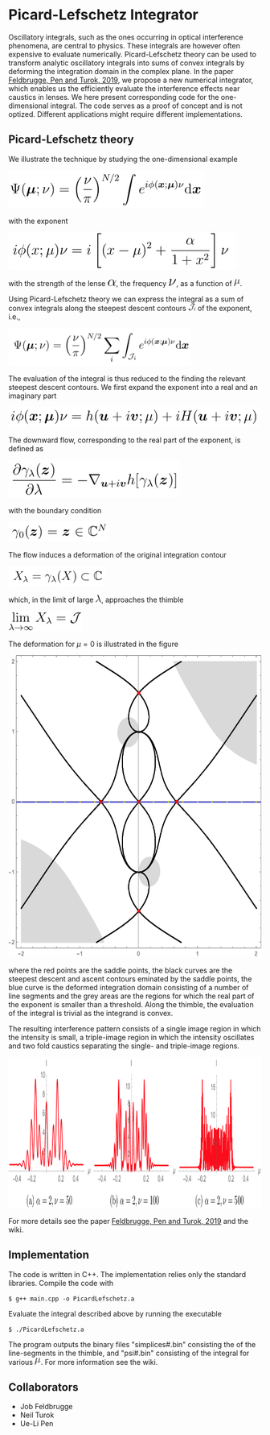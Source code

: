 # Picard-Lefschetz Integrator
Oscillatory integrals, such as the ones occurring in optical interference phenomena, are central to physics. These integrals are however often expensive to evaluate numerically. Picard-Lefschetz theory can be used to transform analytic oscillatory integrals into sums of convex integrals by deforming the integration domain in the complex plane. In the paper <a href="url">Feldbrugge, Pen and Turok, 2019</a>, we propose a new numerical integrator, which enables us the efficiently evaluate the interference effects near caustics in lenses. We here present corresponding code for the one-dimensional integral. The code serves as a proof of concept and is not optized. Different applications might require different implementations.

## Picard-Lefschetz theory ##
We illustrate the technique by studying the one-dimensional example

<img src="figures/Integral.png" height="75" />

with the exponent

<img src="figures/Exponent.png" height="75" />

with the strength of the lense <img src="figures/alpha.png" height="15" />, the frequency <img src="figures/nu.png" height="15" />, as a function of <img src="figures/mu.png" height="15" />. 

Using Picard-Lefschetz theory we can express the integral as a sum of convex integrals along the steepest descent contours <img src="figures/Descent.png" height="15" /> of the exponent, i.e.,

<img src="figures/Integral2.png" height="75" />

The evaluation of the integral is thus reduced to the finding the relevant steepest descent contours. We first expand the exponent into a real and an imaginary part

<img src="figures/RealImag.png" height="40" />

The downward flow, corresponding to the real part of the exponent, is defined as 

<img src="figures/FlowEquation.png" height="75" />

with the boundary condition

<img src="figures/BoundaryCondition.png" height="40" />

The flow induces a deformation of the original integration contour

<img src="figures/Deformation.png" height="40" />

which, in the limit of large <img src="figures/lambda.png" height="15" />, approaches the thimble 

<img src="figures/Limit.png" height="40" />

The deformation for $\mu=0$ is illustrated in the figure

<img src="figures/Flow.gif" height="600" />

where the red points are the saddle points, the black curves are the steepest descent and ascent contours eminated by the saddle points, the blue curve is the deformed integration domain consisting of a number of line segments and the grey areas are the regions for which the real part of the exponent is smaller than a threshold. Along the thimble, the evaluation of the integral is trivial as the integrand is convex. 

The resulting interference pattern consists of a single image region in which the intensity is small, a triple-image region in which the intensity oscillates and two fold caustics separating the single- and triple-image regions.

<img src="figures/Interference.png" height="300" />

For more details see the paper <a href="url">Feldbrugge, Pen and Turok, 2019</a> and the wiki.

## Implementation ##
The code is written in C++. The implementation relies only the standard libraries. Compile the code with

```console
$ g++ main.cpp -o PicardLefschetz.a
```

Evaluate the integral described above by running the executable 

```console
$ ./PicardLefschetz.a
```

The program outputs the binary files "simplices#.bin" consisting the of the line-segments in the thimble, and "psi#.bin" consisting of the integral for various <img src="figures/mu.png" height="15" />. For more information see the wiki.

## Collaborators ##

* Job Feldbrugge
* Neil Turok 
* Ue-Li Pen
